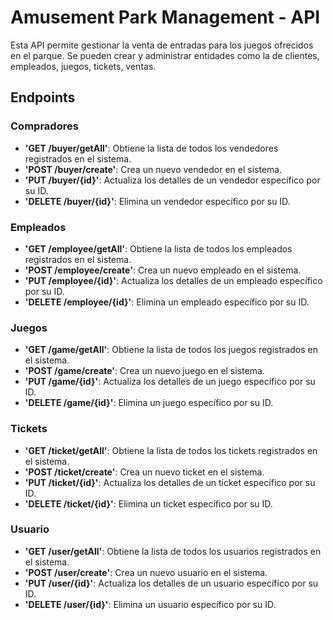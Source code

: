 # Amusement Park Management - API

Esta API permite gestionar la venta de entradas para los juegos ofrecidos en el parque. 
Se pueden crear y administrar entidades como la de clientes, empleados, juegos, tickets, ventas.

## Endpoints
### Compradores
- **'GET /buyer/getAll'**: Obtiene la lista de todos los vendedores registrados en el sistema.
- **'POST /buyer/create'**: Crea un nuevo vendedor en el sistema.
- **'PUT /buyer/{id}'**: Actualiza los detalles de un vendedor específico por su ID.
- **'DELETE /buyer/{id}'**: Elimina un vendedor específico por su ID.

### Empleados
- **'GET /employee/getAll'**: Obtiene la lista de todos los empleados registrados en el sistema.
- **'POST /employee/create'**: Crea un nuevo empleado en el sistema.
- **'PUT /employee/{id}'**: Actualiza los detalles de un empleado específico por su ID.
- **'DELETE /employee/{id}'**: Elimina un empleado específico por su ID.

### Juegos
- **'GET /game/getAll'**: Obtiene la lista de todos los juegos registrados en el sistema.
- **'POST /game/create'**: Crea un nuevo juego en el sistema.
- **'PUT /game/{id}'**: Actualiza los detalles de un juego específico por su ID.
- **'DELETE /game/{id}'**: Elimina un juego específico por su ID.

### Tickets
- **'GET /ticket/getAll'**: Obtiene la lista de todos los tickets registrados en el sistema.
- **'POST /ticket/create'**: Crea un nuevo ticket en el sistema.
- **'PUT /ticket/{id}'**: Actualiza los detalles de un ticket específico por su ID.
- **'DELETE /ticket/{id}'**: Elimina un ticket específico por su ID.


### Usuario
- **'GET /user/getAll'**: Obtiene la lista de todos los usuarios registrados en el sistema.
- **'POST /user/create'**: Crea un nuevo usuario en el sistema.
- **'PUT /user/{id}'**: Actualiza los detalles de un usuario específico por su ID.
- **'DELETE /user/{id}'**: Elimina un usuario específico por su ID.


